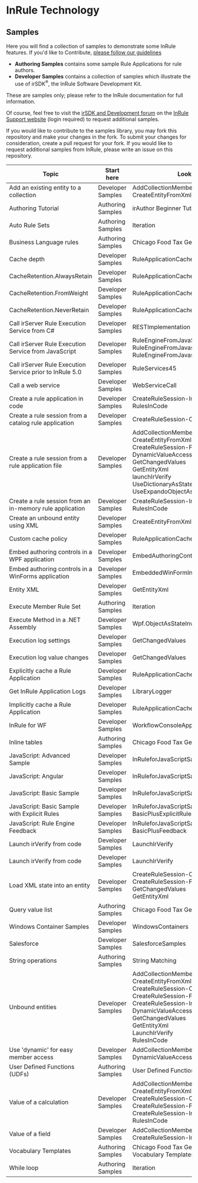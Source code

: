 # InRule Technology

## Samples

Here you will find a collection of samples to demonstrate some InRule features. If you'd like to Contribute, [please follow our guidelines](CONTRIBUTING.md)

* **Authoring Samples** contains some sample Rule Applications for rule authors.
* **Developer Samples** contains a collection of samples which illustrate the use of irSDK<sup>&reg;</sup>, the InRule Software Development Kit.

These are samples only; please refer to the InRule documentation for full information.

Of course, feel free to visit the  <a href="http://support.inrule.com/cs/forums/5.aspx">irSDK and Development forum</a> on the <a href="http://support.inrule.com">InRule Support website</a> (login required) to request additional samples.

If you would like to contribute to the samples library, you may fork this repository and make your changes in the fork. To submit your changes for consideration, create a pull request for your fork.
If you would like to request additional samples from InRule, please write an issue on this repository.

| Topic | Start here | Look here |
|-------|------------|-----------|
| Add an existing entity to a collection | Developer Samples | AddCollectionMembers <br> CreateEntityFromXml |
| Authoring Tutorial | Authoring Samples | irAuthor Beginner Tutorial |
| Auto Rule Sets | Authoring Samples | Iteration |
| Business Language rules | Authoring Samples | Chicago Food Tax Generator |
| Cache depth | Developer Samples | RuleApplicationCache |
| CacheRetention.AlwaysRetain | Developer Samples | RuleApplicationCache |
| CacheRetention.FromWeight | Developer Samples | RuleApplicationCache |
| CacheRetention.NeverRetain | Developer Samples | RuleApplicationCache |
| Call irServer Rule Execution Service from C# | Developer Samples | RESTImplementation |
| Call irServer Rule Execution Service from JavaScript | Developer Samples | RuleEngineFromJavaScriptFileSystemJson <br>RuleEngineFromJavascriptJson <br>RuleEngineFromJavascriptXml |
| Call irServer Rule Execution Service prior to InRule 5.0 | Developer Samples | RuleServices45 |
| Call a web service | Developer Samples | WebServiceCall |
| Create a rule application in code | Developer Samples | CreateRuleSession-InMemory <br>RulesInCode |
| Create a rule session from a catalog rule application | Developer Samples | CreateRuleSession-Catalog |
| Create a rule session from a rule application file | Developer Samples | AddCollectionMembers <br>CreateEntityFromXml <br>CreateRuleSession-FileSystem <br>DynamicValueAccess <br>GetChangedValues <br>GetEntityXml <br>launchIrVerify <br>UseDictionaryAsState <br>UseExpandoObjectAsState |
| Create a rule session from an in-memory rule application | Developer Samples | CreateRuleSession-InMemory <br>RulesInCode |
| Create an unbound entity using XML | Developer Samples | CreateEntityFromXml |
| Custom cache policy | Developer Samples | RuleApplicationCache |
| Embed authoring controls in a WPF application | Developer Samples | EmbedAuthoringControl |
| Embed authoring controls in a WinForms application | Developer Samples | EmbeddedWinFormInRule |
| Entity XML | Developer Samples | GetEntityXml |
| Execute Member Rule Set | Authoring Samples | Iteration |
| Execute Method in a .NET Assembly | Developer Samples | Wpf.ObjectAsStateInvoice |
| Execution log settings | Developer Samples | GetChangedValues |
| Execution log value changes | Developer Samples | GetChangedValues |
| Explicitly cache a Rule Application | Developer Samples | RuleApplicationCache |
| Get InRule Application Logs | Developer Samples | LibraryLogger |
| Implicitly cache a Rule Application | Developer Samples | RuleApplicationCache |
| InRule for WF | Developer Samples | WorkflowConsoleApplication |
| Inline tables | Authoring Samples | Chicago Food Tax Generator |
| JavaScript: Advanced Sample | Developer Samples | InRuleforJavaScriptSamples\04 NodeJS |
| JavaScript: Angular | Developer Samples | InRuleforJavaScriptSamples\03 Angular |
| JavaScript: Basic Sample | Developer Samples | InRuleforJavaScriptSamples\01 Basic |
| JavaScript: Basic Sample with Explicit Rules | Developer Samples | InRuleforJavaScriptSamples\05 BasicPlusExplicitRules |
| JavaScript: Rule Engine Feedback | Developer Samples | InRuleforJavaScriptSamples\02 BasicPlusFeedback |
| Launch irVerify from code | Developer Samples | LaunchIrVerify |
| Launch irVerify from code | Developer Samples | LaunchIrVerify |
| Load XML state into an entity | Developer Samples | CreateRuleSession-Catalog <br>CreateRuleSession-FileSystem <br>GetChangedValues <br>GetEntityXml |
| Query value list | Authoring Samples | Chicago Food Tax Generator |
| Windows Container Samples | Developer Samples | WindowsContainers
| Salesforce | Developer Samples | SalesforceSamples |
| String operations | Authoring Samples | String Matching |
| Unbound entities | Developer Samples | AddCollectionMembers <br>CreateEntityFromXml <br>CreateRuleSession-Catalog <br>CreateRuleSession-FileSystem <br>CreateRuleSession-InMemory <br>DynamicValueAccess <br>GetChangedValues <br>GetEntityXml <br>LaunchIrVerify <br>RulesInCode |
| Use 'dynamic' for easy member access | Developer Samples | AddCollectionMembers <br>DynamicValueAccess |
| User Defined Functions (UDFs) | Authoring Samples | User Defined Functions |
| Value of a calculation | Developer Samples | AddCollectionMembers <br>CreateEntityFromXml <br>CreateRuleSession-Catalog <br>CreateRuleSession-FileSystem <br>CreateRuleSession-InMemory <br>RulesInCode |
| Value of a field | Developer Samples | AddCollectionMembers <br>CreateRuleSession-InMemory |
| Vocabulary Templates | Authoring Samples | Chicago Food Tax Generator<br>Vocabulary Templates |
| While loop | Authoring Samples | Iteration |